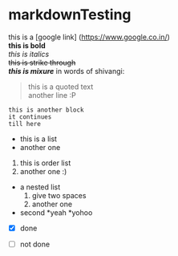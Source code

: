 # markdownTesting

this is a [google link] (https://www.google.co.in/) <br>
**this is bold** <br>
 *this is italics* <br>
 ~~this is strike through~~ <br>
 ***this is mixure***
 in words of shivangi:
 >this is a quoted text <br>
 >another line :P
 
```
this is another block
it continues
till here
```

- this is a list
- another one

1. this is order list
2. another one :)

- a nested list
  1. give two spaces
  2. another one
- second
  *yeah
  *yohoo


- [x] done
- [ ] not done
  
